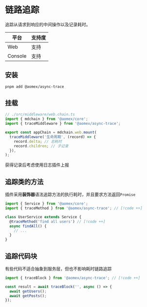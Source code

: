 # 链路追踪

追踪从请求到响应的中间操作以及记录耗时。

| 平台    | 支持度 |
| ------- | ------ |
| Web     | 支持   |
| Console | 支持   |

## 安装

```bash
pnpm add @aomex/async-trace
```

## 挂载

```typescript
// ./src/middleware/web.chain.ts
import { mdchain } from '@aomex/core';
import { traceMiddleware } from '@aomex/async-trace';

export const appChain = mdchain.web.mount(
  traceMiddleware('生命周期', (record) => {
    record.delta; // 总耗时
    record.children; // 子记录
  }),
);
```

获得记录后考虑使用日志插件上报

## 追踪类的方法

插件采用**装饰器**语法追踪方法的执行耗时，并且要求方法返回`Promise`

```typescript
import { Service } from '@aomex/core';
import { traceMethod } from '@aomex/async-trace'; // [!code ++]

class UserService extends Service {
  @traceMethod('find all users') // [!code ++]
  async findAll() {
    // ...
  }
}
```

## 追踪代码块

有些代码不适合抽象到服务层，但也不影响耗时链路追踪

```typescript
import { traceBlock } from '@aomex/async-trace'; // [!code ++]

const result = await traceBlock('', async () => {
  await getUsers();
  await getPosts();
});
```
